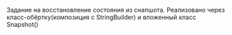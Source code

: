 Задание на восстановление состояния из снапшота. Реализовано через класс-обёртку(композиция с StringBuilder) и вложенный класс Snapshot()
